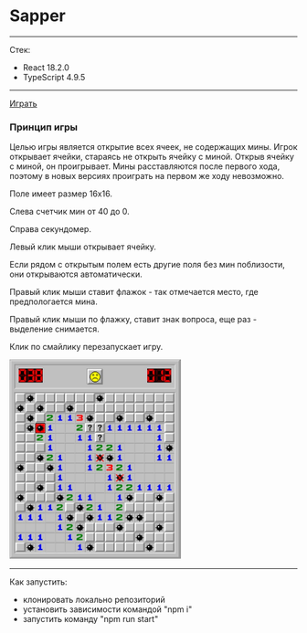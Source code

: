 # Sapper

---

Стек:

- React 18.2.0
- TypeScript 4.9.5

---

[Играть](https://taashev.github.io/sapper-react/)

### Принцип игры

Целью игры является открытие всех ячеек, не содержащих мины.
Игрок открывает ячейки, стараясь не открыть ячейку с миной. Открыв ячейку с миной, он проигрывает.
Мины расставляются после первого хода, поэтому в новых версиях проиграть на первом же ходу невозможно.

Поле имеет размер 16х16.

Слева счетчик мин от 40 до 0.

Справа секундомер.

Левый клик мыши открывает ячейку.

Если рядом с открытым полем есть другие поля без мин поблизости, они открываются автоматически.

Правый клик мыши ставит флажок - так отмечается место, где предпологается мина.

Правый клик мыши по флажку, ставит знак вопроса, еще раз - выделение снимается.

Клик по смайлику перезапускает игру.

<img src="./sapper.jpg" width="300">

---

Как запустить:

- клонировать локально репозиторий
- установить зависимости командой "npm i"
- запустить команду "npm run start"
